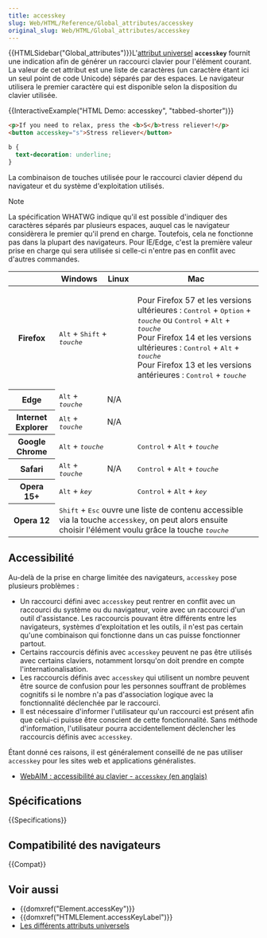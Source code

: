 ```yaml
---
title: accesskey
slug: Web/HTML/Reference/Global_attributes/accesskey
original_slug: Web/HTML/Global_attributes/accesskey
---
```


{{HTMLSidebar("Global_attributes")}}L'[attribut universel](/fr/docs/Web/HTML/Reference/Global_attributes) **`accesskey`** fournit une indication afin de générer un raccourci clavier pour l'élément courant. La valeur de cet attribut est une liste de caractères (un caractère étant ici un seul point de code Unicode) séparés par des espaces. Le navigateur utilisera le premier caractère qui est disponible selon la disposition du clavier utilisée.

{{InteractiveExample("HTML Demo: accesskey", "tabbed-shorter")}}

```html interactive-example
<p>If you need to relax, press the <b>S</b>tress reliever!</p>
<button accesskey="s">Stress reliever</button>
```

```css interactive-example
b {
  text-decoration: underline;
}
```

La combinaison de touches utilisée pour le raccourci clavier dépend du navigateur et du système d'exploitation utilisés.

> [!NOTE]
> La spécification WHATWG indique qu'il est possible d'indiquer des caractères séparés par plusieurs espaces, auquel cas le navigateur considèrera le premier qu'il prend en charge. Toutefois, cela ne fonctionne pas dans la plupart des navigateurs. Pour IE/Edge, c'est la première valeur prise en charge qui sera utilisée si celle-ci n'entre pas en conflit avec d'autres commandes.

<table class="standard-table">
  <thead>
    <tr>
      <th></th>
      <th>Windows</th>
      <th>Linux</th>
      <th>Mac</th>
    </tr>
  </thead>
  <tbody>
    <tr>
      <th>Firefox</th>
      <td colspan="2">
        <kbd>Alt</kbd> + <kbd>Shift</kbd> + <kbd><em>touche</em></kbd>
      </td>
      <td>
        <p>
          Pour Firefox 57 et les versions ultérieures : <kbd>Control</kbd> +
          <kbd>Option</kbd> + <kbd><em>touche</em></kbd> ou <kbd>Control</kbd> +
          <kbd>Alt</kbd> + <kbd><em>touche</em></kbd
          ><br />Pour Firefox 14 et les versions ultérieures :
          <kbd>Control</kbd> + <kbd>Alt</kbd> + <kbd><em>touche</em></kbd
          ><br />Pour Firefox 13 et les versions antérieures :
          <kbd>Control</kbd> + <kbd><em>touche</em></kbd>
        </p>
      </td>
    </tr>
    <tr>
      <th>Edge</th>
      <td>
        <kbd>Alt</kbd> + <kbd><em>touche</em></kbd>
      </td>
      <td colspan="2">N/A</td>
    </tr>
    <tr>
      <th>Internet Explorer</th>
      <td>
        <kbd>Alt</kbd> + <kbd><em>touche</em></kbd>
      </td>
      <td colspan="2">N/A</td>
    </tr>
    <tr>
      <th>Google Chrome</th>
      <td colspan="2">
        <kbd>Alt</kbd> + <kbd><em>touche</em></kbd>
      </td>
      <td>
        <kbd>Control</kbd> + <kbd>Alt</kbd> + <kbd><em>touche</em></kbd>
      </td>
    </tr>
    <tr>
      <th>Safari</th>
      <td>
        <kbd>Alt</kbd> + <kbd><em>touche</em></kbd>
      </td>
      <td>N/A</td>
      <td>
        <kbd>Control</kbd> + <kbd>Alt</kbd> + <kbd><em>touche</em></kbd>
      </td>
    </tr>
    <tr>
      <th>Opera 15+</th>
      <td colspan="2">
        <kbd>Alt</kbd> + <kbd><em>key</em></kbd>
      </td>
      <td>
        <kbd>Control</kbd> + <kbd>Alt</kbd> + <kbd><em>key</em></kbd>
      </td>
    </tr>
    <tr>
      <th>Opera 12</th>
      <td colspan="3">
        <kbd>Shift</kbd> + <kbd>Esc</kbd> ouvre une liste de contenu accessible
        via la touche <code>accesskey</code>, on peut alors ensuite choisir
        l'élément voulu grâce la touche <kbd><em>touche</em></kbd>
      </td>
    </tr>
  </tbody>
</table>

## Accessibilité

Au-delà de la prise en charge limitée des navigateurs, `accesskey` pose plusieurs problèmes :

- Un raccourci défini avec `accesskey` peut rentrer en conflit avec un raccourci du système ou du navigateur, voire avec un raccourci d'un outil d'assistance. Les raccourcis pouvant être différents entre les navigateurs, systèmes d'exploitation et les outils, il n'est pas certain qu'une combinaison qui fonctionne dans un cas puisse fonctionner partout.
- Certains raccourcis définis avec `accesskey` peuvent ne pas être utilisés avec certains claviers, notamment lorsqu'on doit prendre en compte l'internationalisation.
- Les raccourcis définis avec `accesskey` qui utilisent un nombre peuvent être source de confusion pour les personnes souffrant de problèmes cognitifs si le nombre n'a pas d'association logique avec la fonctionnalité déclenchée par le raccourci.
- Il est nécessaire d'informer l'utilisateur qu'un raccourci est présent afin que celui-ci puisse être conscient de cette fonctionnalité. Sans méthode d'information, l'utilisateur pourra accidentellement déclencher les raccourcis définis avec `accesskey`.

Étant donné ces raisons, il est généralement conseillé de ne pas utiliser `accesskey` pour les sites web et applications généralistes.

- [WebAIM : accessibilité au clavier - `accesskey` (en anglais)](https://webaim.org/techniques/keyboard/accesskey#spec)

## Spécifications

{{Specifications}}

## Compatibilité des navigateurs

{{Compat}}

## Voir aussi

- {{domxref("Element.accessKey")}}
- {{domxref("HTMLElement.accessKeyLabel")}}
- [Les différents attributs universels](/fr/docs/Web/HTML/Reference/Global_attributes)
